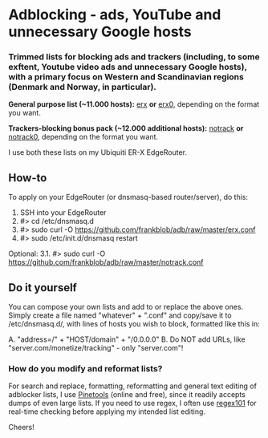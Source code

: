 # Adblocking - ads, YouTube and unnecessary Google hosts
### Trimmed lists for blocking ads and trackers (including, to some exftent, Youtube video ads and unnecessary Google hosts), with a primary focus on Western and Scandinavian regions (Denmark and Norway, in particular).

**General purpose list (~11.000 hosts):** [erx](https://github.com/frankblob/adb/raw/master/erx.conf) **or** [erx0](https://github.com/frankblob/adb/raw/master/erx0), depending on the format you want.

**Trackers-blocking bonus pack (~12.000 additional hosts):** [notrack](https://github.com/frankblob/adb/raw/master/notrack.conf) **or** [notrack0](https://github.com/frankblob/adb/raw/master/notrack0), depending on the format you want.

I use both these lists on my Ubiquiti ER-X EdgeRouter. 

## How-to
To apply on your EdgeRouter (or dnsmasq-based router/server), do this:

1. SSH into your EdgeRouter
2. #> cd /etc/dnsmasq.d
3. #> sudo curl -O https://github.com/frankblob/adb/raw/master/erx.conf
4. #> sudo /etc/init.d/dnsmasq restart

Optional:
3.1. #> sudo curl -O https://github.com/frankblob/adb/raw/master/notrack.conf

## Do it yourself
You can compose your own lists and add to or replace the above ones. Simply create a file named "whatever" + ".conf" and copy/save it to /etc/dnsmasq.d/, with lines of hosts you wish to block, formatted like this in:

A. "address=/" + "HOST/domain" + "/0.0.0.0" 
B. Do NOT add URLs, like "server.com/monetize/tracking" - only "server.com"!

### How do you modify and reformat lists?
For search and replace, formatting, reformatting and general text editing of adblocker lists, I use [Pinetools](http://pinetools.com/c-text-lists/) (online and free), since it readily accepts dumps of even large lists. If you need to use regex, I often use [regex101](https://regex101.com/) for real-time checking before applying my intended list editing.

Cheers!

